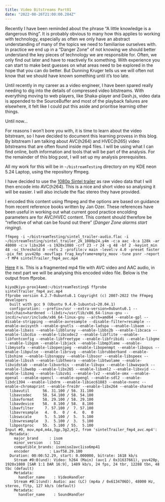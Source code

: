 ```yaml
---
title: Video Bitstreams Part01
date: "2022-08-26T21:00:00.284Z"
---
```


Recently I have been reminded about the phrase “A little knowledge is a dangerous thing”. It is probably obvious to many how this applies to working with technology, especially as often we only have an abstract understanding of many of the topics we need to familiarise ourselves with. In practice we end up in a “Danger Zone” of not knowing we should better understand the key pieces of technology we are responsible for. Often, we only find out later and have to reactively fix something. With experience you can start to make best guesses on what areas need to be explored in the hope that you can do better. But Dunning Kruger tells us we will often not know that we should have known something until it’s too late.

Until recently in my career as a video engineer, I have been spared really needing to dig into the details of compressed video bitstreams. With everything moving to web players, like Shaka-player and Dash.js, video data is appended to the SourceBuffer and most of the playback failures are elsewhere, it felt like I could put this aside and prioritise learning other things. 

Until now…

For reasons I won’t bore you with, it is time to learn about the video bitstream, so I have decided to document this learning provess in this blog. By bitstream I am talking about AVC(h264) and HVEC(h265) video bitstreams that are often found inside mp4 files. I will be using what I can find online, both information and tools that will be part of the analysis. For the remainder of this blog post, I will set up my analysis prerequisites.

All my work for this will be in `~/bistreamTesting` directory on my KDE neon 5.24 Laptop, using the repository ffmpeg.

I have decided to use the [1080p Sintel trailer](https://media.xiph.org/) as raw video data that I will then encode into AVC(h264). This is a nice and short video so analysing it will be easier. I will also include the flac stereo they have provided.


I encoded this content using ffmpeg and the options are based on guidance from recent reference books written by Jan Ozer. These references have been useful in working out what current good practice encolding parameters are for AVC/HVEC content. This content should therefore be “reflective of what can be found out there” (*Danger Zone alarms start ringing*).

```
ffmpeg -i ~/bistreamTesting/sintel_trailer-audio.flac -i ~/bistreamTesting/sintel_trailer_2k_1080p24.y4m -c:a aac -b:a 128k -ar 48000 -c:v libx264 -s 1920x1080 -crf 23 -r 24 -g 48 -bf 2 -keyint_min 48 -sc_threshold 0 -refs 2 -profile:v main -level:v 4.0 -preset faster -pix_fmt yuv420p -movflags frag_keyframe+empty_moov -tune psnr -report -f MP4 sintelTrailer_fmp4_avc.mp4
```

[Here](./sintelTrailer_fmp4_avc.mp4) it is. This is a fragmented mp4 file with AVC video and AAC audio, in the next part we will be analysing this encoded video file. Below is the output from ffprobe.


```
kiyo@kiyo-prox14amd:~/bistreamTesting$ ffprobe sintelTrailer_fmp4_avc.mp4 
ffprobe version 4.2.7-0ubuntu0.1 Copyright (c) 2007-2022 the FFmpeg developers
  built with gcc 9 (Ubuntu 9.4.0-1ubuntu1~20.04.1)
  configuration: --prefix=/usr --extra-version=0ubuntu0.1 --toolchain=hardened --libdir=/usr/lib/x86_64-linux-gnu --incdir=/usr/include/x86_64-linux-gnu --arch=amd64 --enable-gpl --disable-stripping --enable-avresample --disable-filter=resample --enable-avisynth --enable-gnutls --enable-ladspa --enable-libaom --enable-libass --enable-libbluray --enable-libbs2b --enable-libcaca --enable-libcdio --enable-libcodec2 --enable-libflite --enable-libfontconfig --enable-libfreetype --enable-libfribidi --enable-libgme --enable-libgsm --enable-libjack --enable-libmp3lame --enable-libmysofa --enable-libopenjpeg --enable-libopenmpt --enable-libopus --enable-libpulse --enable-librsvg --enable-librubberband --enable-libshine --enable-libsnappy --enable-libsoxr --enable-libspeex --enable-libssh --enable-libtheora --enable-libtwolame --enable-libvidstab --enable-libvorbis --enable-libvpx --enable-libwavpack --enable-libwebp --enable-libx265 --enable-libxml2 --enable-libxvid --enable-libzmq --enable-libzvbi --enable-lv2 --enable-omx --enable-openal --enable-opencl --enable-opengl --enable-sdl2 --enable-libdc1394 --enable-libdrm --enable-libiec61883 --enable-nvenc --enable-chromaprint --enable-frei0r --enable-libx264 --enable-shared
  libavutil      56. 31.100 / 56. 31.100
  libavcodec     58. 54.100 / 58. 54.100
  libavformat    58. 29.100 / 58. 29.100
  libavdevice    58.  8.100 / 58.  8.100
  libavfilter     7. 57.100 /  7. 57.100
  libavresample   4.  0.  0 /  4.  0.  0
  libswscale      5.  5.100 /  5.  5.100
  libswresample   3.  5.100 /  3.  5.100
  libpostproc    55.  5.100 / 55.  5.100
Input #0, mov,mp4,m4a,3gp,3g2,mj2, from 'sintelTrailer_fmp4_avc.mp4':
  Metadata:
    major_brand     : isom
    minor_version   : 512
    compatible_brands: isomiso2avc1iso6mp41
    encoder         : Lavf58.29.100
  Duration: 00:00:52.29, start: 0.000000, bitrate: 1618 kb/s
    Stream #0:0(und): Video: h264 (Main) (avc1 / 0x31637661), yuv420p, 1920x1080 [SAR 1:1 DAR 16:9], 1489 kb/s, 24 fps, 24 tbr, 12288 tbn, 48 tbc (default)
    Metadata:
      handler_name    : VideoHandler
    Stream #0:1(und): Audio: aac (LC) (mp4a / 0x6134706D), 48000 Hz, stereo, fltp, 127 kb/s (default)
    Metadata:
      handler_name    : SoundHandler
```




